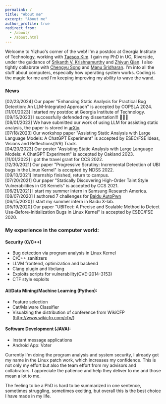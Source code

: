 ```yaml
---
permalink: /
title: "About me"
excerpt: "About me"
author_profile: true
redirect_from: 
  - /about/
  - /about.html
---
```


Welcome to Yizhuo's corner of the web! I'm a postdoc at Georgia Institute of Technology, working with [Taesoo Kim](https://taesoo.kim). I gain my PhD in UC, Riverside, under the guidance of  [Srikanth V. Krishnamurthy](https://www.cs.ucr.edu/~krish/) and [Zhiyun Qian](https://www.cs.ucr.edu/~zhiyunq/). I also tightly collabrate with [Chengyu Song](https://www.cs.ucr.edu/~csong/) and [Manu Sridharan](https://manu.sridharan.net). I'm into all the stuff about computers, especially how operating system works. Coding is the magic for me and I'm keeping improving my ability to wave the wand. 
### News
[02/23/2024] Our paper "Enhancing Static Analysis for Practical Bug Detection: An LLM-Integrated Approach" is accepted by OOPSLA 2024.    
[11/01/2023] I started my postdoc at Georgia Institute of Technology.   
[09/15/2023] I successfully defended my dissertation!!! 🎉🎉🎉   
[08/01/2023] We have submitted our work of using LLM for assisting static analysis, the paper is stored in [arXiv](https://arxiv.org/abs/2308.00245).   
[07/18/2023] Our workshop paper "Assisting Static Analysis with Large Language Models: A ChatGPT Experiment" is accepted by ESEC/FSE Ideas, Visions and Reflections(IVR) Track.   
[04/20/2023] Our poster "Assisting Static Analysis with Large Language Models: A ChatGPT Experiment" is accepted by Oakland 2023.  
[11/01/2022] I got the travel grant for CCS 2022.   
[12/30/2021] Our paper "Progressive Scrutiny: Incremental Detection of UBI bugs in the Linux Kernel" is accepted by NDSS 2022.  
[09/10/2021] Internship finished, return to campus.  
[07/20/2021] Our paper "Statically Discovering High-Order Taint Style Vulnerabilities in OS Kernels" is accepted by CCS 2021.  
[06/21/2021] I start my summer intern in Samsung Research America.  
[08/07/2020] I authored 7 challenges for [Baidu AutoPwn](https://anquan.baidu.com/bctf/#/en/autopwn)  
[06/15/2020] I start my summer intern in Baidu X-lab.  
[05/19/2020] Our paper "UBITect: A Precise and Scalable Method to Detect Use-Before-Initialization Bugs in Linux Kernel" is accepted by ESEC/FSE 2020.

### My experience in the computer world:
#### Security (C/C++)
* Bug detection via program analysis in Linux Kernel
* C/C++ sanitizers  
* LLVM frontend, optimization and backend  
* Clang plugin and libclang  
* Exploits scripts for vulnerability(CVE-2014-3153)  
* CTF style exploits  

#### AI/Data Mining/Machine Learning (Python):
* Feature selection 
* Cat/Malware Classifier
* Visualzing the distribution of conference from WikiCFP (http://www.wikicfp.com/cfp/)


#### Software Development (JAVA):
* Instant message applications
* Android App: Voter

Currently I'm doing the program analysis and system security, I already got my name in the Linux patch work, which increases my confidence. This is not only my effort but also the team effort from my advisors and collabrators. I appreciate the patience and help they deliver to me and those mean a lot to me.

The feeling to be a PhD is hard to be summarized in one sentence, sometimes struggling, sometimes exciting, but overall this is the best choice I have made in my life. 
